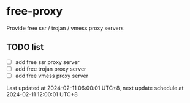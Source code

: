 
# free-proxy
Provide free ssr / trojan / vmess proxy servers


## TODO list
- [ ] add free ssr proxy server
- [ ] add free trojan proxy server
- [ ] add free vmess proxy server

Last updated at 2024-02-11 06:00:01 UTC+8, next update schedule at 2024-02-11 12:00:01 UTC+8

